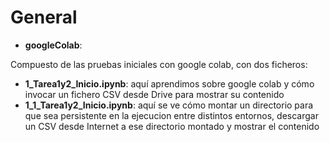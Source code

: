 # General



- **googleColab**:

Compuesto de las pruebas iniciales con google colab, con dos ficheros:

- **1_Tarea1y2_Inicio.ipynb**: aquí aprendimos sobre google colab y cómo invocar un fichero CSV desde Drive para mostrar su contenido
- **1_1_Tarea1y2_Inicio.ipynb**: aquí se ve cómo montar un directorio para que sea persistente en la ejecucion entre distintos entornos, descargar un CSV desde Internet a ese directorio montado y mostrar el contenido 
